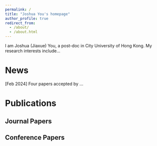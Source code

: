 ```yaml
---
permalink: /
title: "Joshua You's homepage"
author_profile: true
redirect_from: 
  - /about/
  - /about.html
---
```


I am Joshua (Jiaxue) You, a post-doc in City University of Hong Kong. My research interests include...

News
======
[Feb 2024] Four papers accepted by ...

Publications
======

Journal Papers
------


Conference Papers
------


